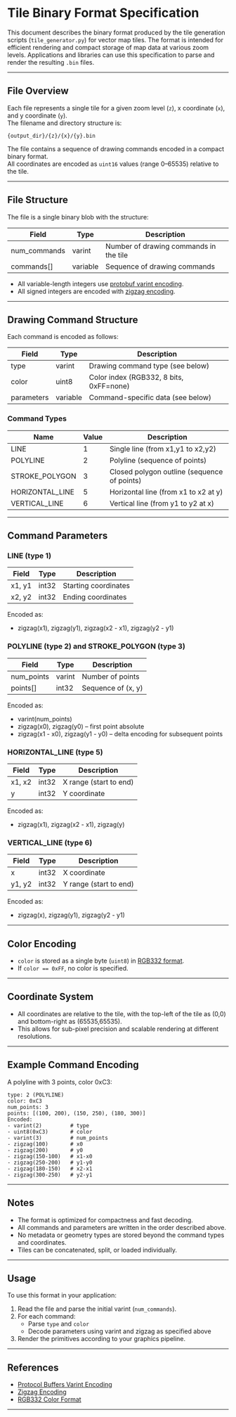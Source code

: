 # Tile Binary Format Specification

This document describes the binary format produced by the tile generation scripts (`tile_generator.py`) for vector map tiles. The format is intended for efficient rendering and compact storage of map data at various zoom levels. Applications and libraries can use this specification to parse and render the resulting `.bin` files.

---

## File Overview

Each file represents a single tile for a given zoom level (`z`), x coordinate (`x`), and y coordinate (`y`).  
The filename and directory structure is:  
```
{output_dir}/{z}/{x}/{y}.bin
```

The file contains a sequence of drawing commands encoded in a compact binary format.  
All coordinates are encoded as `uint16` values (range 0–65535) relative to the tile.

---

## File Structure

The file is a single binary blob with the structure:

| Field          | Type      | Description                               |
|----------------|-----------|-------------------------------------------|
| num_commands   | varint    | Number of drawing commands in the tile    |
| commands[]     | variable  | Sequence of drawing commands              |

- All variable-length integers use [protobuf varint encoding](https://developers.google.com/protocol-buffers/docs/encoding#varints).
- All signed integers are encoded with [zigzag encoding](https://developers.google.com/protocol-buffers/docs/encoding#signed-integers).

---

## Drawing Command Structure

Each command is encoded as follows:

| Field        | Type      | Description                                 |
|--------------|-----------|---------------------------------------------|
| type         | varint    | Drawing command type (see below)            |
| color        | uint8     | Color index (RGB332, 8 bits, 0xFF=none)     |
| parameters   | variable  | Command-specific data (see below)           |

### Command Types

| Name                | Value | Description                                           |
|---------------------|-------|------------------------------------------------------|
| LINE                | 1     | Single line (from x1,y1 to x2,y2)                    |
| POLYLINE            | 2     | Polyline (sequence of points)                        |
| STROKE_POLYGON      | 3     | Closed polygon outline (sequence of points)          |
| HORIZONTAL_LINE     | 5     | Horizontal line (from x1 to x2 at y)                 |
| VERTICAL_LINE       | 6     | Vertical line (from y1 to y2 at x)                   |

---

## Command Parameters

### LINE (type 1)
| Field       | Type    | Description             |
|-------------|---------|-------------------------|
| x1, y1      | int32   | Starting coordinates    |
| x2, y2      | int32   | Ending coordinates      |

Encoded as:
- zigzag(x1), zigzag(y1), zigzag(x2 - x1), zigzag(y2 - y1)

### POLYLINE (type 2) and STROKE_POLYGON (type 3)
| Field       | Type    | Description                            |
|-------------|---------|----------------------------------------|
| num_points  | varint  | Number of points                       |
| points[]    | int32   | Sequence of (x, y)                     |

Encoded as:
- varint(num_points)
- zigzag(x0), zigzag(y0) – first point absolute
- zigzag(x1 - x0), zigzag(y1 - y0) – delta encoding for subsequent points

### HORIZONTAL_LINE (type 5)
| Field       | Type    | Description             |
|-------------|---------|-------------------------|
| x1, x2      | int32   | X range (start to end)  |
| y           | int32   | Y coordinate            |

Encoded as:
- zigzag(x1), zigzag(x2 - x1), zigzag(y)

### VERTICAL_LINE (type 6)
| Field       | Type    | Description             |
|-------------|---------|-------------------------|
| x           | int32   | X coordinate            |
| y1, y2      | int32   | Y range (start to end)  |

Encoded as:
- zigzag(x), zigzag(y1), zigzag(y2 - y1)

---

## Color Encoding

- `color` is stored as a single byte (`uint8`) in [RGB332 format](https://en.wikipedia.org/wiki/List_of_monochrome_and_RGB_palettes#RGB332).
- If `color == 0xFF`, no color is specified.

---

## Coordinate System

- All coordinates are relative to the tile, with the top-left of the tile as (0,0) and bottom-right as (65535,65535).
- This allows for sub-pixel precision and scalable rendering at different resolutions.

---

## Example Command Encoding

A polyline with 3 points, color 0xC3:
```
type: 2 (POLYLINE)
color: 0xC3
num_points: 3
points: [(100, 200), (150, 250), (180, 300)]
Encoded:
- varint(2)         # type
- uint8(0xC3)       # color
- varint(3)         # num_points
- zigzag(100)       # x0
- zigzag(200)       # y0
- zigzag(150-100)   # x1-x0
- zigzag(250-200)   # y1-y0
- zigzag(180-150)   # x2-x1
- zigzag(300-250)   # y2-y1
```

---

## Notes

- The format is optimized for compactness and fast decoding.
- All commands and parameters are written in the order described above.
- No metadata or geometry types are stored beyond the command types and coordinates.
- Tiles can be concatenated, split, or loaded individually.

---

## Usage

To use this format in your application:
1. Read the file and parse the initial varint (`num_commands`).
2. For each command:
    - Parse `type` and `color`
    - Decode parameters using varint and zigzag as specified above
3. Render the primitives according to your graphics pipeline.

---

## References

- [Protocol Buffers Varint Encoding](https://developers.google.com/protocol-buffers/docs/encoding#varints)
- [Zigzag Encoding](https://developers.google.com/protocol-buffers/docs/encoding#signed-integers)
- [RGB332 Color Format](https://en.wikipedia.org/wiki/List_of_monochrome_and_RGB_palettes#RGB332)

---